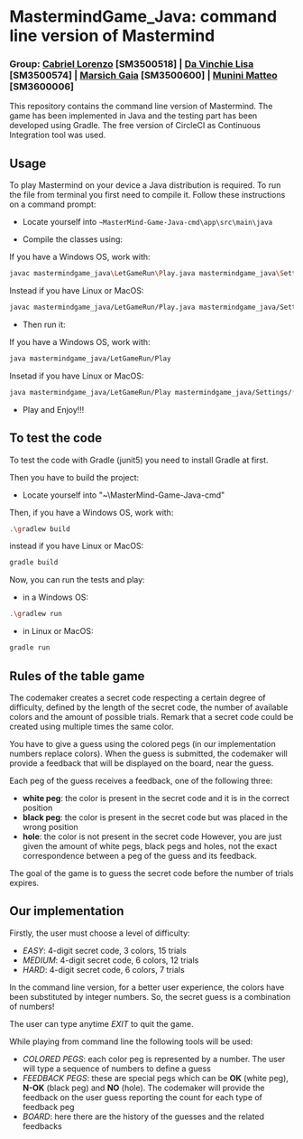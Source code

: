 # MastermindGame_Java: command line version of Mastermind
### Group: [Cabriel Lorenzo](https://github.com/lcabriel) [SM3500518] | [Da Vinchie Lisa](https://github.com/LisaDaVinchie) [SM3500574] | [Marsich Gaia](https://github.com/gmarsich) [SM3500600] | [Munini Matteo](https://github.com/mmunini99) [SM3600006]

This repository contains the command line version of Mastermind. The game has been implemented in Java and the testing part has been developed using Gradle. The free version of CircleCI as Continuous Integration tool was used.


## Usage

To play Mastermind on your device a Java distribution is required. To run the file from terminal you first need to compile it. Follow these instructions on a command prompt:

* Locate yourself into `~MasterMind-Game-Java-cmd\app\src\main\java`

* Compile the classes using:

If you have a Windows OS, work with: 
```bash
javac mastermindgame_java\LetGameRun\Play.java mastermindgame_java\Settings\*.java
```

Instead if you have Linux or MacOS: 
```bash
javac mastermindgame_java/LetGameRun/Play.java mastermindgame_java/Settings/*.java
```

* Then run it:

If you have a Windows OS, work with: 
```bash
java mastermindgame_java/LetGameRun/Play
```

Insetad if you have Linux or MacOS: 
```bash
java mastermindgame_java/LetGameRun/Play mastermindgame_java/Settings/*
```

* Play and Enjoy!!!


## To test the code

 To test the code with Gradle (junit5) you need to install Gradle at first. 

 Then you have to build the project:

 * Locate yourself into "~\MasterMind-Game-Java-cmd"

Then, if you have a Windows OS, work with:

```bash
.\gradlew build
```
instead if you have Linux or MacOS:

```bash
gradle build
```
Now, you can run the tests and play:

* in a Windows OS:
  
```bash
.\gradlew run
```
* in Linux or MacOS:

```bash
gradle run
```


## Rules of the table game

The codemaker creates a secret code respecting a certain degree of difficulty, defined by the length of the secret code, the number of available colors and the amount of possible trials. Remark that a secret code could be created using multiple times the same color. 

You have to give a guess using the colored pegs (in our implementation numbers replace colors). When the guess is submitted, the codemaker will provide a feedback that will be displayed on the board, near the guess.

Each peg of the guess receives a feedback, one of the following three:
- **white peg**: the color is present in the secret code and it is in the correct position
- **black peg**: the color is present in the secret code but was placed in the wrong position
- **hole**: the color is not present in the secret code
However, you are just given the amount of white pegs, black pegs and holes, not the exact correspondence between a peg of the guess and its feedback.

The goal of the game is to guess the secret code before the number of trials expires.


## Our implementation

Firstly, the user must choose a level of difficulty:
- *EASY*: 4-digit secret code, 3 colors, 15 trials
- *MEDIUM*: 4-digit secret code, 6 colors, 12 trials
- *HARD*: 4-digit secret code, 6 colors, 7 trials

In the command line version, for a better user experience, the colors have been substituted by integer numbers. So, the secret guess is a combination of numbers!

The user can type anytime *EXIT* to quit the game.


While playing from command line the following tools will be used:

* *COLORED PEGS*: each color peg is represented by a number. The user will type a sequence of numbers to define a guess
* *FEEDBACK PEGS*: these are special pegs which can be  **OK** (white peg), **N-OK** (black peg) and  **NO** (hole). The codemaker will provide the feedback on the user guess reporting the count for each type of feedback peg
* *BOARD*: here there are the history of the guesses and the related feedbacks


